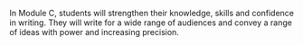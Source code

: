 In Module C, students will strengthen their knowledge, skills and confidence in writing. They will write for a wide range of audiences and convey a range of ideas with power and increasing precision.
